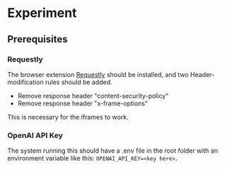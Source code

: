# Experiment

## Prerequisites

### Requestly

The browser extension [Requestly](https://chromewebstore.google.com/detail/requestly-free-api-testin/mdnleldcmiljblolnjhpnblkcekpdkpa?hl=en) should be installed, and two Header-modification rules should be added.

- Remove response header "content-security-policy"
- Remove response header "x-frame-options"

This is necessary for the iframes to work.

### OpenAI API Key

The system running this should have a .env file in the root folder with an environment variable like this: `OPENAI_API_KEY=<key here>`.

